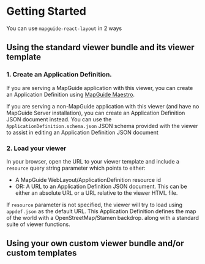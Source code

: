 # Getting Started

You can use `mapguide-react-layout` in 2 ways

## Using the standard viewer bundle and its viewer template

### 1. Create an Application Definition.

If you are serving a MapGuide application with this viewer, you can create an Application Definition using [MapGuide Maestro](https://github.com/jumpinjackie/mapguide-maestro).

If you are serving a non-MapGuide application with this viewer (and have no MapGuide Server installation), you can create an Application Definition JSON document instead. You can use the `ApplicationDefinition.schema.json` JSON schema provided with the viewer to assist in editing an Application Definition JSON document

### 2. Load your viewer

In your browser, open the URL to your viewer template and include a `resource` query string parameter which points to either:

 * A MapGuide WebLayout/ApplicationDefinition resource id
 * OR: A URL to an Application Definition JSON document. This can be either an absolute URL or a URL relative to the viewer HTML file.

If `resource` parameter is not specified, the viewer will try to load using `appdef.json` as the default URL. This Application Definition defines the map of the world with a OpenStreetMap/Stamen backdrop. along with a standard suite of viewer functions.

## Using your own custom viewer bundle and/or custom templates